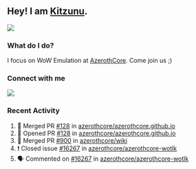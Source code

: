 ## Hey! I am [Kitzunu](https://Github.com/Kitzunu).

<!--<a href="https://github-readme-stats.kitzunu.vercel.app/api?username=Kitzunu&show_icons=true&theme=dark">
  <img align="center" src="https://github-readme-stats.kitzunu.vercel.app/api?username=Kitzunu&show_icons=true&theme=dark" />
</a>-->
<a href="https://github-readme-stats.kitzunu.vercel.app/api?username=Kitzunu&show_icons=true&theme=dark">
  <img align="center" src="https://github-readme-stats.vercel.app/api/top-langs/?username=Kitzunu&layout=compact&theme=dark" />
</a>

### What do I do?

I focus on WoW Emulation at [AzerothCore](https://Github.com/AzerothCore). Come join us ;)

### Connect with me
[![](https://img.shields.io/badge/AzerothCore%20Discord-Connect%20with%20me!-green)](https://discord.com/invite/gkt4y2x)

### Recent Activity

<!--START_SECTION:activity-->
1. 🎉 Merged PR [#128](https://github.com/azerothcore/azerothcore.github.io/pull/128) in [azerothcore/azerothcore.github.io](https://github.com/azerothcore/azerothcore.github.io)
2. 💪 Opened PR [#128](https://github.com/azerothcore/azerothcore.github.io/pull/128) in [azerothcore/azerothcore.github.io](https://github.com/azerothcore/azerothcore.github.io)
3. 🎉 Merged PR [#900](https://github.com/azerothcore/wiki/pull/900) in [azerothcore/wiki](https://github.com/azerothcore/wiki)
4. ❗️ Closed issue [#16267](https://github.com/azerothcore/azerothcore-wotlk/issues/16267) in [azerothcore/azerothcore-wotlk](https://github.com/azerothcore/azerothcore-wotlk)
5. 🗣 Commented on [#16267](https://github.com/azerothcore/azerothcore-wotlk/issues/16267) in [azerothcore/azerothcore-wotlk](https://github.com/azerothcore/azerothcore-wotlk)
<!--END_SECTION:activity-->
